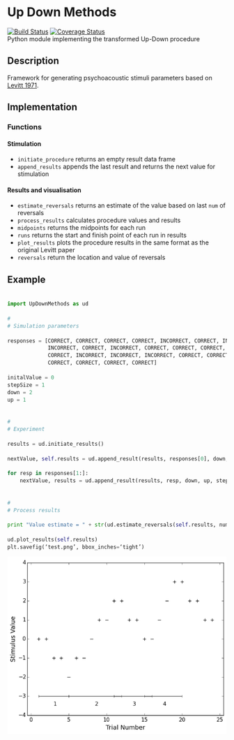 # Up Down Methods
[![Build Status](https://travis-ci.org/codles/UpDownMethods.svg?branch=master)](https://travis-ci.org/codles/UpDownMethods) 
[![Coverage Status](https://coveralls.io/repos/codles/UpDownMethods/badge.svg)](https://coveralls.io/r/codles/UpDownMethods)  
Python module implementing the transformed Up-Down procedure


## Description
Framework for generating psychoacoustic stimuli parameters based on [Levitt 1971](http://www.ncbi.nlm.nih.gov/pubmed/5541744).


## Implementation

### Functions

#### Stimulation

* `initiate_procedure` returns an empty result data frame
* `append_results` appends the last result and returns the next value for stimulation


#### Results and visualisation

* `estimate_reversals` returns an estimate of the value based on last `num` of reversals
* `process_results` calculates procedure values and results
* `midpoints` returns the midpoints for each run
* `runs` returns the start and finish point of each run in results
* `plot_results` plots the procedure results in the same format as the original Levitt paper
* `reversals` return the location and value of reversals



## Example

```python

import UpDownMethods as ud

#
# Simulation parameters

responses = [CORRECT, CORRECT, CORRECT, CORRECT, INCORRECT, CORRECT, INCORRECT,
             INCORRECT, CORRECT, INCORRECT, CORRECT, CORRECT, CORRECT, CORRECT,
             CORRECT, INCORRECT, INCORRECT, INCORRECT, CORRECT, CORRECT,
             CORRECT, CORRECT, CORRECT, CORRECT]

initalValue = 0
stepSize = 1
down = 2
up = 1


#
# Experiment

results = ud.initiate_results()

nextValue, self.results = ud.append_result(results, responses[0], down, up, stepSize, initalValue)

for resp in responses[1:]:
    nextValue, results = ud.append_result(results, resp, down, up, stepSize, nextValue)


#
# Process results

print "Value estimate = " + str(ud.estimate_reversals(self.results, num=2))

ud.plot_results(self.results)
plt.savefig(‘test.png’, bbox_inches=‘tight’)
```

![Levitt Example](doc/images/Levitt-Fig5.png)

